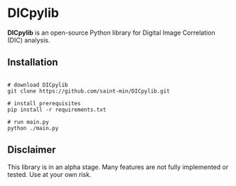 # DICpylib

**DICpylib** is an open-source Python library for Digital Image Correlation (DIC) analysis.

## Installation
```shell

# download DICpylib
git clone https://github.com/saint-min/DICpylib.git

# install prerequisites
pip install -r requirements.txt

# run main.py
python ./main.py
```

## Disclaimer
This library is in an alpha stage. Many features are not fully implemented or tested. Use at your own risk.
